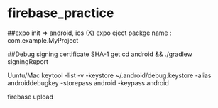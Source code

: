 # firebase_practice

##expo init => android, ios (X)
  expo eject
  packge name : com.example.MyProject

##Debug signing certificate SHA-1 get
cd android && ./gradlew signingReport

Uuntu/Mac
  keytool -list -v -keystore ~/.android/debug.keystore -alias androiddebugkey -storepass android -keypass android

firebase upload

